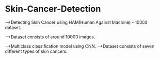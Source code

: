 # Skin-Cancer-Detection
-->Detecting Skin Cancer using HAM(Human Against Machine) - 10000 dataset.

-->Dataset consists of around 10000 images.

-->Multiclass classification model using CNN.
-->Dataset consists of seven different types of skin cancers.

